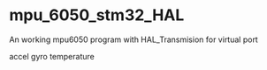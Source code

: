 # mpu_6050_stm32_HAL

An working mpu6050 program with HAL_Transmision for virtual port 

accel
gyro 
temperature

